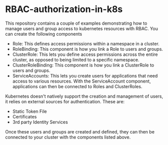 # RBAC-authorization-in-k8s
This repository contains a couple of examples demonstrating how to manage users and group
access to kubernetes resources with RBAC.
You can create the following components
* Role: This defines access permissions within a namespace in a cluster.
* RoleBinding: This component is how you link a Role to users and groups.
* ClusterRole: This lets you define access permissions across the entire cluster,
as opposed to being limited to a specific namespace.
* ClusterRoleBinding: This component is how you link a ClusterRole to users and groups.
* ServiceAccounts: This lets you create users for applications that need access
to various resources. With the ServiceAccount component, applications can then be connected to
Roles and ClusterRoles.

Kubernetes doesn't natively support the creation and management of users, it relies on
external sources for authentication. These are:
* Static Token File
* Certificates
* 3rd party Identity Services

Once these users and groups are created and defined, they can then be connected to your
cluster with the components listed above.
